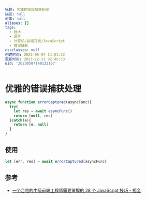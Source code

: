 ```yaml
---
标题: 优雅的错误捕获处理
描述: null
封面: null
aliases: []
tags:
  - 技术
  - 语言
  - 计算机/前端开发/JavaScript
  - 错误捕获
cssclasses: null
创建时间: 2023-05-07 14:01:32
更新时间: 2023-12-31 02:46:53
uid: '20230507140132167'
---
```


# 优雅的错误捕获处理

```javascript
async function errorCaptured(asyncFunc){
  try{
    let res = await asyncFunc()
    return [null, res]
  }catch(e){
    return [e, null]
  }
}
```

## 使用

```javascript
let [err, res] = await errorCaptured(asyncFunc)
```

## 参考

- [一个合格的中级前端工程师需要掌握的 28 个 JavaScript 技巧 - 掘金](https://juejin.cn/post/6844903856489365518#heading-27)
